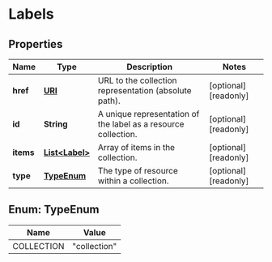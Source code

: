 

# Labels

## Properties

| Name | Type | Description | Notes |
| ------------ | ------------- | ------------- | ------------- |
| **href** | [**URI**](URI.md) | URL to the collection representation (absolute path). |  [optional] [readonly] |
| **id** | **String** | A unique representation of the label as a resource collection. |  [optional] [readonly] |
| **items** | [**List&lt;Label&gt;**](Label.md) | Array of items in the collection. |  [optional] [readonly] |
| **type** | [**TypeEnum**](#TypeEnum) | The type of resource within a collection. |  [optional] [readonly] |



## Enum: TypeEnum

| Name | Value |
| ---- | -----
| COLLECTION | &quot;collection&quot; |


